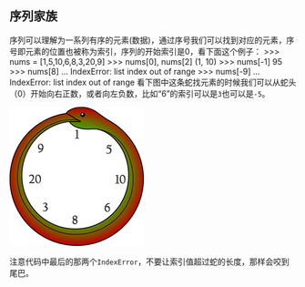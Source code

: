 ## 序列家族
序列可以理解为一系列有序的元素(数据)，通过序号我们可以找到对应的元素，序号即元素的位置也被称为索引，序列的开始索引是0，看下面这个例子：
    >>> nums = [1,5,10,6,8,3,20,9]
    >>> nums[0], nums[2]
    (1, 10)
    >>> nums[-1]
    95
    >>> nums[8]
    ...
    IndexError: list index out of range
    >>> nums[-9]
    ...
    IndexError: list index out of range
看下图中这条蛇找元素的时候我们可以从蛇头（0）开始向右正数，或者向左负数，比如“6”的索引可以是`3`也可以是`-5`。

![](image/sequence_nums.png)


注意代码中最后的那两个`IndexError`，不要让索引值超过蛇的长度，那样会咬到尾巴。